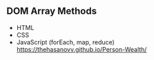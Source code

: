 ## DOM Array Methods
- HTML
- CSS
- JavaScript (forEach, map, reduce)
https://thehasanovv.github.io/Person-Wealth/
